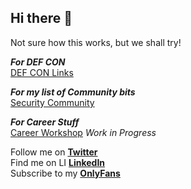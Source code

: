 ## Hi there 👋  

Not sure how this works, but we shall try!  

***For DEF CON***    
[DEF CON Links](https://github.com/AngusRed/DEF-CON-Links)  

***For my list of Community bits***  
[Security Community](https://github.com/AngusRed/Security-Community-Involvement) 

***For Career Stuff***  
[Career Workshop](https://github.com/AngusRed/Career-Workshop) *Work in Progress*

Follow me on [**Twitter**](https://twitter.com/AngusRedBlue)  
Find me on LI [**LinkedIn**](https://www.linkedin.com/in/chwroth/)  
Subscribe to my [**OnlyFans**](https://www.youtube.com/watch?v=dQw4w9WgXcQ)

<!--
**AngusRed/AngusRed** is a ✨ _special_ ✨ repository because its `README.md` (this file) appears on your GitHub profile.

Here are some ideas to get you started:

- 🔭 I’m currently working on ... this repo
- 🌱 I’m currently learning ...
- 👯 I’m looking to collaborate on ...
- 🤔 I’m looking for help with ...
- 💬 Ask me about ...
- 📫 How to reach me: ...
- 😄 Pronouns: ...
- ⚡ Fun fact: ...
-->
